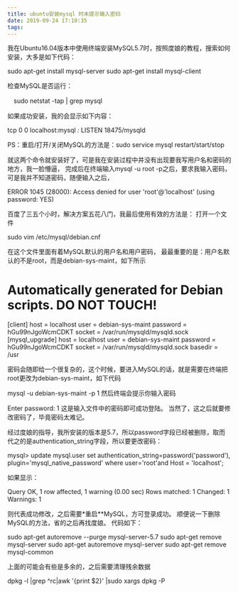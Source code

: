 ```yaml
---
title: ubuntu安装mysql 时未提示输入密码
date: 2019-09-24 17:10:35
tags:
---
```




我在Ubuntu16.04版本中使用终端安装MySQL5.7时，按照度娘的教程，搜索如何安装，大多是如下代码：

 sudo apt-get install mysql-server
 sudo apt-get install mysql-client

检查MySQL是否运行：

　sudo netstat -tap | grep mysql

如果成功安装，我的会显示如下内容：

tcp        0      0 localhost:mysql         *:*                     LISTEN      18475/mysqld 

PS：重启/打开/关闭MySQL的方法是：sudo service mysql restart/start/stop

就这两个命令就安装好了，可是我在安装过程中并没有出现要我写用户名和密码的地方，我一脸懵逼，
完成后在终端输入mysql -u root -p之后，要求我输入密码，可是我并不知道密码，随便输入之后，

ERROR 1045 (28000): Access denied for user 'root'@'localhost' (using password: YES)

百度了三五个小时，解决方案五花八门，我最后使用有效的方法是：
打开一个文件

 sudo vim /etc/mysql/debian.cnf

在这个文件里面有着MySQL默认的用户名和用户密码，
最最重要的是：用户名默认的不是root，而是debian-sys-maint，如下所示

# Automatically generated for Debian scripts. DO NOT TOUCH!
[client]
host     = localhost
user     = debian-sys-maint
password = hGu99nJgoWcmCDKT
socket   = /var/run/mysqld/mysqld.sock
[mysql_upgrade]
host     = localhost
user     = debian-sys-maint
password = hGu99nJgoWcmCDKT
socket   = /var/run/mysqld/mysqld.sock
basedir  = /usr

密码会随即给一个很复杂的，这个时候，要进入MySQL的话，就是需要在终端把root更改为debian-sys-maint，如下代码

mysql -u debian-sys-maint -p
1
然后终端会提示你输入密码

Enter password:
1
这是输入文件中的密码即可成功登陆。
当然了，这之后就要修改密码了，毕竟密码太难记。

经过度娘的指导，我所安装的版本是5.7，所以password字段已经被删除，取而代之的是authentication_string字段，所以要更改密码：

mysql> update mysql.user set authentication_string=password('password'), plugin='mysql_native_password' where user='root'and Host = 'localhost';

如果显示：

Query OK, 1 row affected, 1 warning (0.00 sec)
Rows matched: 1  Changed: 1  Warnings: 1

则代表成功修改，之后需要*重启**MySQL，方可登录成功。
顺便说一下删除MySQL的方法，省的之后再找度娘。
代码如下：

sudo apt-get autoremove --purge mysql-server-5.7
sudo apt-get remove mysql-server
sudo apt-get autoremove mysql-server
sudo apt-get remove mysql-common

上面的可能会有些是多余的，之后需要清理残余数据

 dpkg -l |grep ^rc|awk '{print $2}' |sudo xargs dpkg -P

